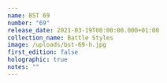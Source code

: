 ```yaml
---
name: BST 69
number: "69"
release_date: 2021-03-19T00:00:00.000+01:00
collection_name: Battle Styles
image: /uploads/bst-69-h.jpg
first_edition: false
holographic: true
notes: ""
---
```

